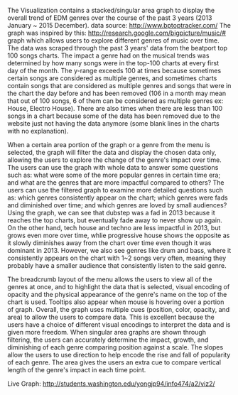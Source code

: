 The Visualization contains a stacked/singular area graph to display the overall trend of EDM genres over the course of the past 3 years (2013 January ~ 2015 December). data source: http://www.bptoptracker.com/
The graph was inspired by this: http://research.google.com/bigpicture/music/# graph which allows users to explore different genres of music over time.
The data was scraped through the past 3 years' data from the beatport top 100 songs charts.
The impact a genre had on the musical trends was determined by how many songs were in the top-100 charts at every first day of the month. The y-range exceeds 100 at times because sometimes certain songs are considered as multiple genres, and sometimes charts contain songs that are considered as multiple genres and songs that were in the chart the day before and has been removed (106 in a month may mean that out of 100 songs, 6 of them can be considered as multiple genres ex: House, Electro House). There are also times when there are less than 100 songs in a chart because some of the data has been removed due to the website just not having the data anymore (some blank lines in the charts with no explanation).

When a certain area portion of the graph or a genre from the menu is selected, the graph will filter the data and display the chosen data only, allowing the users to explore the change of the genre's impact over time.
The users can use the graph with whole data to answer some questions such as: what were some of the more popular genres in certain time era; and what are the genres that are more impactful compared to others?
The users can use the filtered graph to examine more detailed questions such as: which genres consistently appear on the chart; which genres were fads and diminished over time; and which genres are loved by small audiences?
Using the graph, we can see that dubstep was a fad in 2013 because it reaches the top charts, but eventually fade away to never show up again. On the other hand, tech house and techno are less impactful in 2013, but grows even more over time, whlie progressive house shows the opposite as it slowly diminishes away from the chart over time even though it was dominant in 2013.
However, we also see genres like drum and bass, where it consistently appears on the chart with 1~2 songs very often, meaning they probably have a smaller audience that consistently listen to the said genre.

The breadcrumb layout of the menu allows the users to view all of the genres at once, and to highlight the data that is selected, visual encoding of opacity and the physical appearance of the genre's name on the top of the chart is used. Tooltips also appear when mouse is hovering over a portion of graph.
Overall, the graph uses multiple cues (position, color, opacity, and area) to allow the users to compare data. This is excellent because the users have a choice of different visual encodings to interpret the data and is given more freedom.
When singular area graphs are shown through filtering, the users can accurately determine the impact, growth, and diminishing of each genre comparing position against a scale.
The slopes allow the users to use direction to help encode the rise and fall of popularity of each genre. The area gives the users an extra cue to compare vertical length of the genre's impact in each time point.

Live Graph: http://students.washington.edu/yongjp94/info474/a2/viz2/
